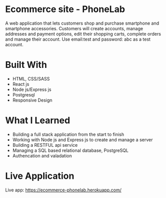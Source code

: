 # **Ecommerce site - PhoneLab**
A web application that lets customers shop and purchase smartphone and smartphone accessories. Customers will create accounts, manage addresses and payment options, edit their shopping carts, complete orders and manage their account. Use email:test and password: abc as a test account. 

# **Built With**
- HTML, CSS/SASS
- React js
- Node js/Express js
- Postgresql 
- Responsive Design

# **What I Learned**
- Building a full stack application from the start to finish
- Working with Node js and Express js to create and manage a server
- Building a RESTFUL api service
- Managing a SQL based relational database, PostgreSQL 
- Authencation and valadation


# **Live Application**
Live app: https://ecommerce-phonelab.herokuapp.com/